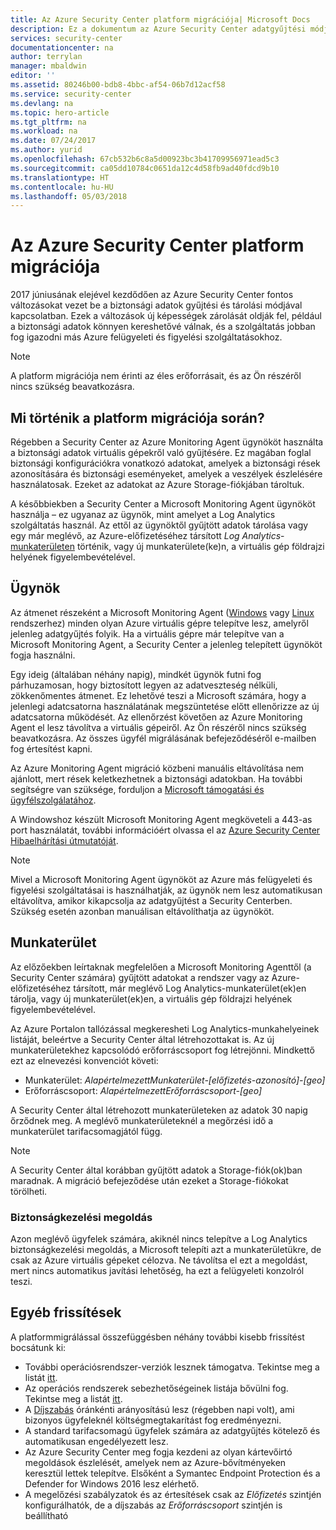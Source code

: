 ```yaml
---
title: Az Azure Security Center platform migrációja| Microsoft Docs
description: Ez a dokumentum az Azure Security Center adatgyűjtési módjának néhány változását ismerteti.
services: security-center
documentationcenter: na
author: terrylan
manager: mbaldwin
editor: ''
ms.assetid: 80246b00-bdb8-4bbc-af54-06b7d12acf58
ms.service: security-center
ms.devlang: na
ms.topic: hero-article
ms.tgt_pltfrm: na
ms.workload: na
ms.date: 07/24/2017
ms.author: yurid
ms.openlocfilehash: 67cb532b6c8a5d00923bc3b41709956971ead5c3
ms.sourcegitcommit: ca05dd10784c0651da12c4d58fb9ad40fdcd9b10
ms.translationtype: HT
ms.contentlocale: hu-HU
ms.lasthandoff: 05/03/2018
---
```

# <a name="azure-security-center-platform-migration"></a>Az Azure Security Center platform migrációja

2017 júniusának elejével kezdődően az Azure Security Center fontos változásokat vezet be a biztonsági adatok gyűjtési és tárolási módjával kapcsolatban.  Ezek a változások új képességek zárolását oldják fel, például a biztonsági adatok könnyen kereshetővé válnak, és a szolgáltatás jobban fog igazodni más Azure felügyeleti és figyelési szolgáltatásokhoz.

> [!NOTE]
> A platform migrációja nem érinti az éles erőforrásait, és az Ön részéről nincs szükség beavatkozásra.


## <a name="whats-happening-during-this-platform-migration"></a>Mi történik a platform migrációja során?

Régebben a Security Center az Azure Monitoring Agent ügynököt használta a biztonsági adatok virtuális gépekről való gyűjtésére. Ez magában foglal biztonsági konfigurációkra vonatkozó adatokat, amelyek a biztonsági rések azonosítására és biztonsági eseményeket, amelyek a veszélyek észlelésére használatosak. Ezeket az adatokat az Azure Storage-fiókjában tároltuk.

A későbbiekben a Security Center a Microsoft Monitoring Agent ügynököt használja – ez ugyanaz az ügynök, mint amelyet a Log Analytics szolgáltatás használ. Az ettől az ügynöktől gyűjtött adatok tárolása vagy egy már meglévő, az Azure-előfizetéséhez társított *Log Analytics*-[munkaterületen](../log-analytics/log-analytics-manage-access.md) történik, vagy új munkaterülete(ke)n, a virtuális gép földrajzi helyének figyelembevételével.

## <a name="agent"></a>Ügynök

Az átmenet részeként a Microsoft Monitoring Agent ([Windows](../log-analytics/log-analytics-windows-agent.md) vagy [Linux](../log-analytics/log-analytics-linux-agents.md) rendszerhez) minden olyan Azure virtuális gépre telepítve lesz, amelyről jelenleg adatgyűjtés folyik.  Ha a virtuális gépre már telepítve van a Microsoft Monitoring Agent, a Security Center a jelenleg telepített ügynököt fogja használni.

Egy ideig (általában néhány napig), mindkét ügynök futni fog párhuzamosan, hogy biztosított legyen az adatveszteség nélküli, zökkenőmentes átmenet. Ez lehetővé teszi a Microsoft számára, hogy a jelenlegi adatcsatorna használatának megszüntetése előtt ellenőrizze az új adatcsatorna működését. Az ellenőrzést követően az Azure Monitoring Agent el lesz távolítva a virtuális gépeiről. Az Ön részéről nincs szükség beavatkozásra. Az összes ügyfél migrálásának befejeződéséről e-mailben fog értesítést kapni.
 
Az Azure Monitoring Agent migráció közbeni manuális eltávolítása nem ajánlott, mert rések keletkezhetnek a biztonsági adatokban. Ha további segítségre van szüksége, forduljon a [Microsoft támogatási és ügyfélszolgálatához](https://support.microsoft.com/contactus/). 

A Windowshoz készült Microsoft Monitoring Agent megköveteli a 443-as port használatát, további információért olvassa el az [Azure Security Center Hibaelhárítási útmutatóját](security-center-troubleshooting-guide.md).


> [!NOTE] 
> Mivel a Microsoft Monitoring Agent ügynököt az Azure más felügyeleti és figyelési szolgáltatásai is használhatják, az ügynök nem lesz automatikusan eltávolítva, amikor kikapcsolja az adatgyűjtést a Security Centerben. Szükség esetén azonban manuálisan eltávolíthatja az ügynököt.

## <a name="workspace"></a>Munkaterület

Az előzőekben leírtaknak megfelelően a Microsoft Monitoring Agenttől (a Security Center számára) gyűjtött adatokat a rendszer vagy az Azure-előfizetéséhez társított, már meglévő Log Analytics-munkaterület(ek)en tárolja, vagy új munkaterület(ek)en, a virtuális gép földrajzi helyének figyelembevételével.

Az Azure Portalon tallózással megkeresheti Log Analytics-munkahelyeinek listáját, beleértve a Security Center által létrehozottakat is. Az új munkaterületekhez kapcsolódó erőforráscsoport fog létrejönni. Mindkettő ezt az elnevezési konvenciót követi:

- Munkaterület: *AlapértelmezettMunkaterület-[előfizetés-azonosító]-[geo]*
- Erőforráscsoport: *AlapértelmezettErőforráscsoport-[geo]* 
 
A Security Center által létrehozott munkaterületeken az adatok 30 napig őrződnek meg. A meglévő munkaterületeknél a megőrzési idő a munkaterület tarifacsomagjától függ.

> [!NOTE]
> A Security Center által korábban gyűjtött adatok a Storage-fiók(ok)ban maradnak. A migráció befejeződése után ezeket a Storage-fiókokat törölheti.

### <a name="security-management-solution"></a>Biztonságkezelési megoldás 

Azon meglévő ügyfelek számára, akiknél nincs telepítve a Log Analytics biztonságkezelési megoldás, a Microsoft telepíti azt a munkaterületükre, de csak az Azure virtuális gépeket célozva. Ne távolítsa el ezt a megoldást, mert nincs automatikus javítási lehetőség, ha ezt a felügyeleti konzolról teszi.


## <a name="other-updates"></a>Egyéb frissítések

A platformmigrálással összefüggésben néhány további kisebb frissítést bocsátunk ki:

- További operációsrendszer-verziók lesznek támogatva. Tekintse meg a listát [itt](security-center-faq.md#virtual-machines).
- Az operációs rendszerek sebezhetőségeinek listája bővülni fog. Tekintse meg a listát [itt](https://gallery.technet.microsoft.com/Azure-Security-Center-a789e335).
- A [Díjszabás](https://azure.microsoft.com/pricing/details/security-center/) óránkénti arányosítású lesz (régebben napi volt), ami bizonyos ügyfeleknél költségmegtakarítást fog eredményezni.
- A standard tarifacsomagú ügyfelek számára az adatgyűjtés kötelező és automatikusan engedélyezett lesz.
- Az Azure Security Center meg fogja kezdeni az olyan kártevőirtó megoldások észlelését, amelyek nem az Azure-bővítményeken keresztül lettek telepítve. Elsőként a Symantec Endpoint Protection és a Defender for Windows 2016 lesz elérhető.
- A megelőzési szabályzatok és az értesítések csak az *Előfizetés* szintjén konfigurálhatók, de a díjszabás az *Erőforráscsoport* szintjén is beállítható

